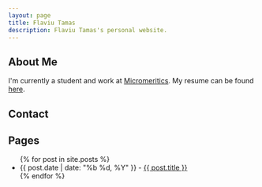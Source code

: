 ```yaml
---
layout: page
title: Flaviu Tamas
description: Flaviu Tamas's personal website.
---
```


## About Me

I'm currently a student and work at [Micromeritics]. My resume can be found [here][resume].

[micromeritics]: http://www.micromeritics.com/
[resume]: https://drive.google.com/open?id=0B9O7w68iCyWFVFdHMkJYSUxwLUE

## Contact
<a href="mailto:me@flaviutamas.com"><i class="icon-big icon-mail-squared"></i></a>
<a href="https://github.com/flaviut/"><i class="icon-big icon-github-squared"></i></a>

## Pages
<ul>
{% for post in site.posts %}
  <li>{{ post.date | date: "%b %d, %Y" }} - <a href="{{ post.url }}">{{ post.title }}</a></li>
{% endfor %}
</ul>
